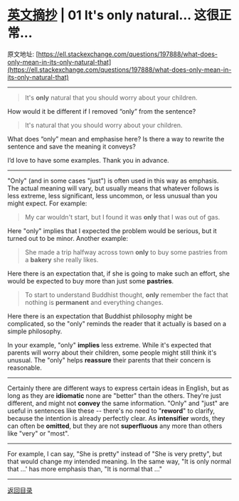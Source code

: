# [英文摘抄](./index.md) | 01 It's only natural... 这很正常...
原文地址: [https://ell.stackexchange.com/questions/197888/what-does-only-mean-in-its-only-natural-that](https://ell.stackexchange.com/questions/197888/what-does-only-mean-in-its-only-natural-that)

***

> It's **only** natural that you should worry about your children.

How would it be different if I removed “only” from the sentence?

> It's natural that you should worry about your children.

What does “only” mean and emphasise here? Is there a way to rewrite the sentence and save the meaning it conveys?

I’d love to have some examples. Thank you in advance.

***

"Only" (and in some cases "just") is often used in this way as emphasis. The actual meaning will vary, but usually means that whatever follows is less extreme, less significant, less uncommon, or less unusual than you might expect. For example:

> My car wouldn't start, but I found it was **only** that I was out of gas.

Here "only" implies that I expected the problem would be serious, but it turned out to be minor. Another example:

> She made a trip halfway across town **only** to buy some pastries from a **bakery** she really likes.

Here there is an expectation that, if she is going to make such an effort, she would be expected to buy more than just some **pastries**.

> To start to understand Buddhist thought, **only** remember the fact that nothing is **permanent** and everything changes.

Here there is an expectation that Buddhist philosophy might be complicated, so the "only" reminds the reader that it actually is based on a simple philosophy.

In your example, "only" **implies** less extreme. While it's expected that parents will worry about their children, some people might still think it's unusual. The "only" helps **reassure** their parents that their concern is reasonable.

***

Certainly there are different ways to express certain ideas in English, but as long as they are **idiomatic** none are "better" than the others. They're just different, and might not **convey** the same information. "Only" and "just" are useful in sentences like these -- there's no need to "**reword**" to clarify, because the intention is already perfectly clear. As **intensifier** words, they can often be **omitted**, but they are not **superfluous** any more than others like "very" or "most".

***

For example, I can say, "She is pretty" instead of "She is very pretty", but that would change my intended meaning. In the same way, "It is only normal that ...' has more emphasis than, "It is normal that ..."

***

[返回目录](./index.md)